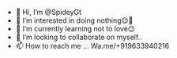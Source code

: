 - 👋 Hi, I’m @SpideyGt
- 👀 I’m interested in doing nothing😌🍁
- 🌱 I’m currently learning not to love😌
- 💞️ I’m looking to collaborate on myself..
- 📫 How to reach me ... Wa.me/+919633940216

<!---
SpideyGt/SpideyGt is a ✨ special ✨ repository because its `README.md` (this file) appears on your GitHub profile.
You can click the Preview link to take a look at your changes.
--->

